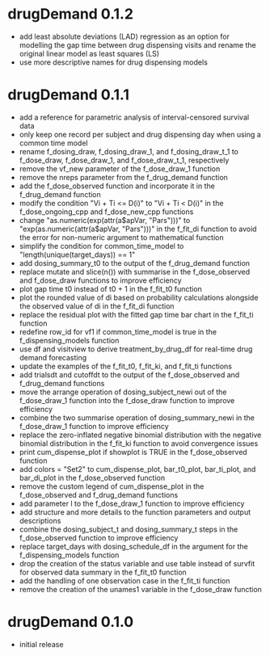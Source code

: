 # drugDemand 0.1.2

- add least absolute deviations (LAD) regression as an option for modelling the gap time between drug dispensing visits and rename the original linear model as least squares (LS)
- use more descriptive names for drug dispensing models

# drugDemand 0.1.1

- add a reference for parametric analysis of interval-censored survival data
- only keep one record per subject and drug dispensing day when using a common time model
- rename f_dosing_draw, f_dosing_draw_1, and f_dosing_draw_t_1 to f_dose_draw, f_dose_draw_1, and f_dose_draw_t_1, respectively
- remove the vf_new parameter of the f_dose_draw_1 function
- remove the nreps parameter from the f_drug_demand function
- add the f_dose_observed function and incorporate it in the f_drug_demand function
- modify the condition "Vi + Ti <= D(i)" to "Vi + Ti < D(i)" in the f_dose_ongoing_cpp and f_dose_new_cpp functions
- change "as.numeric(exp(attr(a$apVar, "Pars")))" to "exp(as.numeric(attr(a$apVar, "Pars")))" in the f_fit_di function to avoid the error for non-numeric argument to mathematical function
- simplify the condition for common_time_model to "length(unique(target_days)) == 1"
- add dosing_summary_t0 to the output of the f_drug_demand function
- replace mutate and slice(n()) with summarise in the f_dose_observed and f_dose_draw functions to improve efficiency
- plot gap time t0 instead of t0 + 1 in the f_fit_t0 function
- plot the rounded value of di based on probability calculations alongside the observed value of di in the f_fit_di function
- replace the residual plot with the fitted gap time bar chart in the f_fit_ti function
- redefine row_id for vf1 if common_time_model is true in the f_dispensing_models function
- use df and visitview to derive treatment_by_drug_df for real-time drug demand forecasting
- update the examples of the f_fit_t0, f_fit_ki, and f_fit_ti functions
- add trialsdt and cutoffdt to the output of the f_dose_observed and f_drug_demand functions
- move the arrange operation of dosing_subject_newi out of the f_dose_draw_1 function into the f_dose_draw function to improve efficiency
- combine the two summarise operation of dosing_summary_newi in the f_dose_draw_1 function to improve efficiency
- replace the zero-inflated negative binomial distribution with the negative binomial distribution in the f_fit_ki function to avoid convergence issues
- print cum_dispense_plot if showplot is TRUE in the f_dose_observed function
- add colors = "Set2" to cum_dispense_plot, bar_t0_plot, bar_ti_plot, and bar_di_plot in the f_dose_observed function
- remove the custom legend of cum_dispense_plot in the f_dose_observed and f_drug_demand functions
- add parameter l to the f_dose_draw_1 function to improve efficiency
- add structure and more details to the function parameters and output descriptions
- combine the dosing_subject_t and dosing_summary_t steps in the f_dose_observed function to improve efficiency
- replace target_days with dosing_schedule_df in the argument for the f_dispensing_models function
- drop the creation of the status variable and use table instead of survfit for observed data summary in the f_fit_t0 function
- add the handling of one observation case in the f_fit_ti function
- remove the creation of the unames1 variable in the f_dose_draw function

# drugDemand 0.1.0

- initial release
